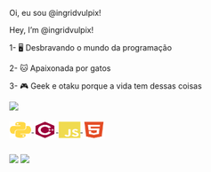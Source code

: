 Oi, eu sou @ingridvulpix!

Hey, I’m @ingridvulpix!
 
 1- :desktop_computer: Desbravando o mundo da programação
 
 2- :cat: Apaixonada por gatos
 
 3- :video_game: Geek e otaku porque a vida tem dessas coisas

 <div>
  <a href="https://github.com/ingridvulpix">
  <img height="160em" src="https://github-readme-stats.vercel.app/api/top-langs/?username=ingridvulpix&layout=compact&langs_count=7&theme=dracula"/>
</div>

<div style="display: inline_block"><br>
  <img align="center" alt="Ingrid-Py" height="30" width="40" src="https://raw.githubusercontent.com/devicons/devicon/master/icons/python/python-plain.svg">
  <img align="center" alt="Ingrid-Cpp" height="30" width="40" src="https://raw.githubusercontent.com/devicons/devicon/master/icons/cplusplus/cplusplus-plain.svg">
 <img align="center" alt="Ingrid-Js" height="30" width="40" src="https://raw.githubusercontent.com/devicons/devicon/master/icons/javascript/javascript-plain.svg">
 <img align="center" alt="Ingrid-html5" height="30" width="40" src="https://raw.githubusercontent.com/devicons/devicon/master/icons/html5/html5-plain.svg">

</div>
  
  ##
 
<div> 
  <a href = "mailto:ingridalmeidafs@gmail.com"><img src="https://img.shields.io/badge/-Gmail-%23333?style=for-the-badge&logo=gmail&logoColor=white" target="_blank"></a>
  <a href="https://www.linkedin.com/in/ingrid-de-almeida/" target="_blank"><img src="https://img.shields.io/badge/-LinkedIn-%230077B5?style=for-the-badge&logo=linkedin&logoColor=white" target="_blank"></a> 
 
</div>
